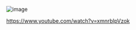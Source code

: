 ![image](https://github.com/user-attachments/assets/811fa327-d476-4805-b8e4-e8672ed13e8a)

https://www.youtube.com/watch?v=xmnrblpVzok
